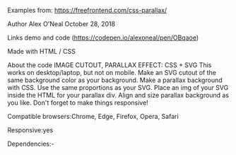 Examples from: https://freefrontend.com/css-parallax/

Author
Alex O'Neal
October 28, 2018

Links
demo and code
(https://codepen.io/alexoneal/pen/OBqaoe)

Made with
HTML / CSS

About the code
IMAGE CUTOUT, PARALLAX EFFECT: CSS + SVG
This works on desktop/laptop, but not on mobile. Make an SVG cutout of the same background color as your background. Make a parallax background with CSS. Use the same proportions as your SVG. Place an img of your SVG inside the HTML for your parallax div. Align and size parallax background as you like. Don't forget to make things responsive!

Compatible browsers:Chrome, Edge, Firefox, Opera, Safari

Responsive:yes

Dependencies:-

